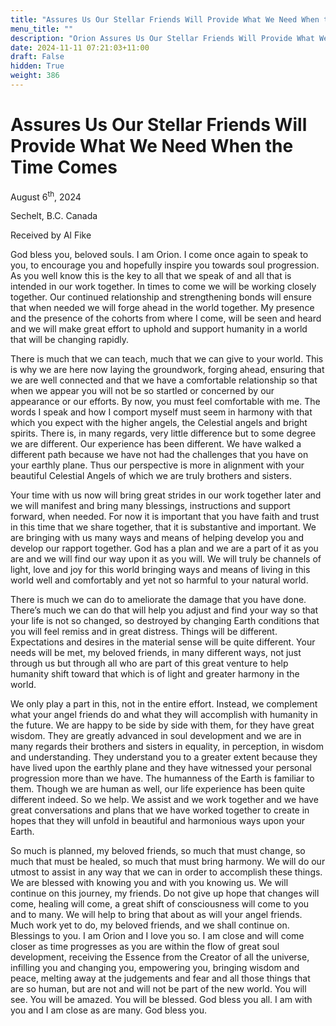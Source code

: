 ```yaml
---
title: "Assures Us Our Stellar Friends Will Provide What We Need When the Time Comes"
menu_title: ""
description: "Orion Assures Us Our Stellar Friends Will Provide What We Need When the Time Comes"
date: 2024-11-11 07:21:03+11:00
draft: False
hidden: True
weight: 386
---
```

# Assures Us Our Stellar Friends Will Provide What We Need When the Time Comes

August 6<sup>th</sup>, 2024

Sechelt, B.C. Canada

Received by Al Fike 

God bless you, beloved souls. I am Orion. I come once again to speak to you, to encourage you and hopefully inspire you towards soul progression. As you well know this is the key to all that we speak of and all that is intended in our work together. In times to come we will be working closely together. Our continued relationship and strengthening bonds will ensure that when needed we will forge ahead in the world together. My presence and the presence of the cohorts from where I come, will be seen and heard and we will make great effort to uphold and support humanity in a world that will be changing rapidly.

There is much that we can teach, much that we can give to your world. This is why we are here now laying the groundwork, forging ahead, ensuring that we are well connected and that we have a comfortable relationship so that when we appear you will not be so startled or concerned by our appearance or our efforts. By now, you must feel comfortable with me. The words I speak and how I comport myself must seem in harmony with that which you expect with the higher angels, the Celestial angels and bright spirits. There is, in many regards, very little difference but to some degree we are different. Our experience has been different. We have walked a different path because we have not had the challenges that you have on your earthly plane. Thus our perspective is more in alignment with your beautiful Celestial Angels of which we are truly brothers and sisters.

Your time with us now will bring great strides in our work together later and we will manifest and bring many blessings, instructions and support forward, when needed. For now it is important that you have faith and trust in this time that we share together, that it is substantive and important. We are bringing with us many ways and means of helping develop you and develop our rapport together. God has a plan and we are a part of it as you are and we will find our way upon it as you will. We will truly be channels of light, love and joy for this world bringing ways and means of living in this world well and comfortably and yet not so harmful to your natural world.

There is much we can do to ameliorate the damage that you have done. There’s much we can do that will help you adjust and find your way so that your life is not so changed, so destroyed by changing Earth conditions that you will feel remiss and in great distress. Things will be different. Expectations and desires in the material sense will be quite different. Your needs will be met, my beloved friends, in many different ways, not just through us but through all who are part of this great venture to help humanity shift toward that which is of light and greater harmony in the world. 

We only play a part in this, not in the entire effort. Instead, we complement what your angel friends do and what they will accomplish with humanity in the future. We are happy to be side by side with them, for they have great wisdom. They are greatly advanced in soul development and we are in many regards their brothers and sisters in equality, in perception, in wisdom and understanding. They understand you to a greater extent because they have lived upon the earthly plane and they have witnessed your personal progression more than we have. The humanness of the Earth is familiar to them. Though we are human as well, our life experience has been quite different indeed. So we help. We assist and we work together and we have great conversations and plans that we have worked together to create in hopes that they will unfold in beautiful and harmonious ways upon your Earth.

So much is planned, my beloved friends, so much that must change, so much that must be healed, so much that must bring harmony. We will do our utmost to assist in any way that we can in order to accomplish these things. We are blessed with knowing you and with you knowing us. We will continue on this journey, my friends. Do not give up hope that changes will come, healing will come, a great shift of consciousness will come to you and to many. We will help to bring that about as will your angel friends. Much work yet to do, my beloved friends, and we shall continue on. Blessings to you. I am Orion and I love you so. I am close and will come closer as time progresses as you are within the flow of great soul development, receiving the Essence from the Creator of all the universe, infilling you and changing you, empowering you, bringing wisdom and peace, melting away at the judgements and fear and all those things that are so human, but are not and will not be part of the new world. You will see. You will be amazed. You will be blessed. God bless you all. I am with you and I am close as are many. God bless you.